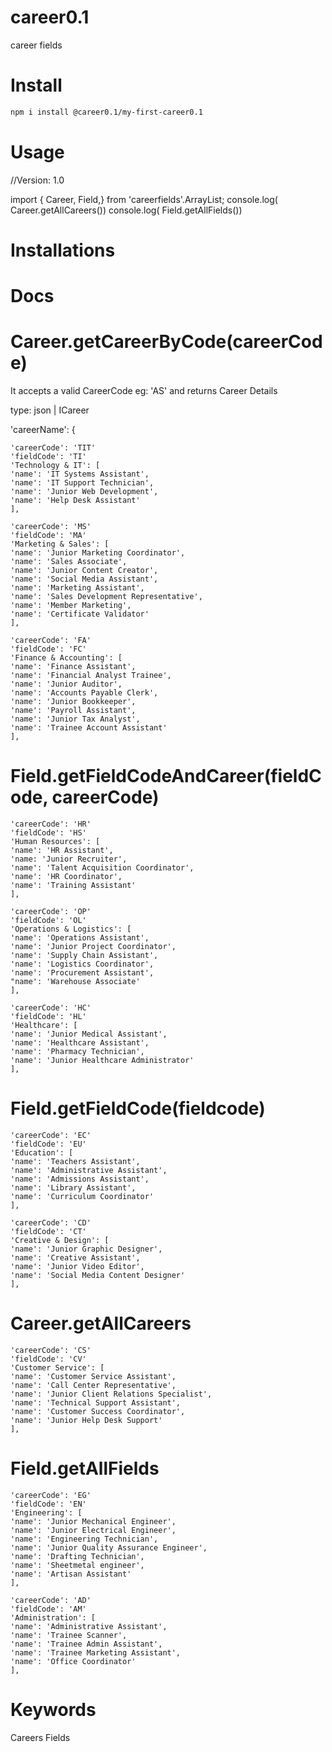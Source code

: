 # career0.1
career fields

# Install
```bash
npm i install @career0.1/my-first-career0.1
```
# Usage

//Version: 1.0

import { Career, Field,} from 'careerfields'.ArrayList;
console.log( Career.getAllCareers())
console.log( Field.getAllFields())

# Installations

# Docs

# Career.getCareerByCode(careerCode)

It accepts a valid CareerCode eg: 'AS' and returns Career Details

type: json | ICareer

'careerName': {
    
    'careerCode': 'TIT'
    'fieldCode': 'TI'
    'Technology & IT': [
    'name': 'IT Systems Assistant',
    'name': 'IT Support Technician',
    'name': 'Junior Web Development',
    'name': 'Help Desk Assistant'
    ],
    
    'careerCode': 'MS'
    'fieldCode': 'MA'
    'Marketing & Sales': [
    'name': 'Junior Marketing Coordinator',
    'name': 'Sales Associate',
    'name': 'Junior Content Creator',
    'name': 'Social Media Assistant',
    'name': 'Marketing Assistant',
    'name': 'Sales Development Representative', 
    'name': 'Member Marketing', 
    'name': 'Certificate Validator'
    ], 

    'careerCode': 'FA'
    'fieldCode': 'FC'
    'Finance & Accounting': [
    'name': 'Finance Assistant',
    'name': 'Financial Analyst Trainee',
    'name': 'Junior Auditor',
    'name': 'Accounts Payable Clerk',
    'name': 'Junior Bookkeeper',
    'name': 'Payroll Assistant',
    'name': 'Junior Tax Analyst',
    'name': 'Trainee Account Assistant'
    ], 

# Field.getFieldCodeAndCareer(fieldCode, careerCode)

    'careerCode': 'HR'
    'fieldCode': 'HS'
    'Human Resources': [
    'name': 'HR Assistant',
    'name: 'Junior Recruiter',
    'name': 'Talent Acquisition Coordinator', 
    'name': 'HR Coordinator',
    'name': 'Training Assistant'
    ],

    'careerCode': 'OP'
    'fieldCode': 'OL'
    'Operations & Logistics': [
    'name': 'Operations Assistant',
    'name': 'Junior Project Coordinator',
    'name': 'Supply Chain Assistant',
    'name': 'Logistics Coordinator',
    'name': 'Procurement Assistant',
    "name': 'Warehouse Associate'
    ],

    'careerCode': 'HC'
    'fieldCode': 'HL'
    'Healthcare': [
    'name': 'Junior Medical Assistant',
    'name': 'Healthcare Assistant',
    'name': 'Pharmacy Technician',
    'name': 'Junior Healthcare Administrator'
    ],

# Field.getFieldCode(fieldcode)

    'careerCode': 'EC'
    'fieldCode': 'EU'
    'Education': [
    'name': 'Teachers Assistant',
    'name': 'Administrative Assistant',
    'name': 'Admissions Assistant',
    'name': 'Library Assistant',
    'name': 'Curriculum Coordinator'
    ],

    'careerCode': 'CD'
    'fieldCode': 'CT'
    'Creative & Design': [
    'name': 'Junior Graphic Designer',
    'name': 'Creative Assistant',
    'name': 'Junior Video Editor',
    'name': 'Social Media Content Designer'
    ],

# Career.getAllCareers

    'careerCode': 'CS'
    'fieldCode': 'CV'
    'Customer Service': [
    'name': 'Customer Service Assistant',
    'name': 'Call Center Representative',
    'name': 'Junior Client Relations Specialist',
    'name': 'Technical Support Assistant',
    'name': 'Customer Success Coordinator',
    'name': 'Junior Help Desk Support'
    ],

# Field.getAllFields

    'careerCode': 'EG'
    'fieldCode': 'EN'
    'Engineering': [
    'name': 'Junior Mechanical Engineer',
    'name': 'Junior Electrical Engineer',
    'name': 'Engineering Technician',
    'name': 'Junior Quality Assurance Engineer',
    'name': 'Drafting Technician',
    'name': 'Sheetmetal engineer',
    'name': 'Artisan Assistant'
    ],

    'careerCode': 'AD'
    'fieldCode': 'AM'
    'Administration': [
    'name': 'Administrative Assistant',
    'name': 'Trainee Scanner',
    'name': 'Trainee Admin Assistant',
    'name': 'Trainee Marketing Assistant',
    'name': 'Office Coordinator'
    ],

# Keywords

Careers Fields 

